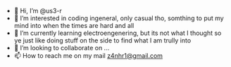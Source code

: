 - 👋 Hi, I’m @us3-r
- 👀 I’m interested in coding ingeneral, only casual tho, somthing to put my mind into when the times are hard and all 
- 🌱 I’m currently learning electroengenering, but its not what I thought so ye just like doing stuff on the side to find what I am trully into
- 💞️ I’m looking to collaborate on ...
- 📫 How to reach me on my mail z4nhr1@gmail.com

<!---
us3-r/us3-r is a ✨ special ✨ repository because its `README.md` (this file) appears on your GitHub profile.
You can click the Preview link to take a look at your changes.
--->
